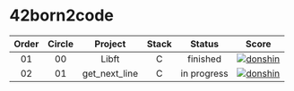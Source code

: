 # 42born2code

 |Order|Circle|Project|Stack|Status|Score|
 |:---:|:---:|:---:|:---:|:---:|:---:|
 |01|00|Libft|C|finished|[![donshin](https://badge42.herokuapp.com/api/project/donshin/Libft)](https://github.com/JaeSeoKim/badge42)|
 |02|01|get_next_line|C|in progress|[![donshin](https://badge42.herokuapp.com/api/project/donshin/get_next_line)](https://github.com/JaeSeoKim/badge42)|
